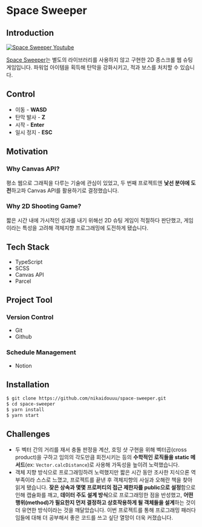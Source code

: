 # Space Sweeper

## Introduction
[![Space Sweeper Youtube](https://img.youtube.com/vi/BHA27cM-pHA/0.jpg)](https://youtu.be/BHA27cM-pHA)

[Space Sweeper](https://www.spacesweeper.site/)는 별도의 라이브러리를 사용하지 않고 구현한 2D 종스크롤 웹 슈팅 게임입니다. 파워업 아이템을 획득해 탄막을 강화시키고, 적과 보스를 처치할 수 있습니다.

## Control
- 이동 - **WASD**
- 탄막 발사 - **Z**
- 시작 - **Enter**
- 일시 정지 - **ESC**

## Motivation

### Why Canvas API?
평소 웹으로 그래픽을 다루는 기술에 관심이 있었고, 두 번째 프로젝트엔 **낯선 분야에 도전**하고파 Canvas API를 활용하기로 결정했습니다.

### Why 2D Shooting Game?
짧은 시간 내에 가시적인 성과를 내기 위해선 2D 슈팅 게임이 적절하다 판단했고, 게임이라는 특성을 고려해 객체지향 프로그래밍에 도전하게 됐습니다.

## Tech Stack
- TypeScript
- SCSS
- Canvas API
- Parcel

## Project Tool

### Version Control
- Git
- Github

### Schedule Management
- Notion

## Installation
```sh
$ git clone https://github.com/nikaidouuu/space-sweeper.git
$ cd space-sweeper
$ yarn install
$ yarn start
```

## Challenges
- 두 벡터 간의 거리를 재서 충돌 판정을 계산, 호밍 샷 구현을 위해 벡터곱(cross product)을 구하고 임의의 각도만큼 회전시키는 등의 **수학적인 로직들을 static 메서드**(ex: `Vector.calcDistance`)로 사용해 가독성을 높이려 노력했습니다.
- 객체 지향 방식으로 프로그래밍하려 노력했지만 짧은 시간 동안 조사한 지식으론 역부족이라 스스로 느꼈고, 프로젝트를 끝낸 후 객체지향의 사실과 오해란 책을 찾아 읽게 됐습니다. **잦은 상속과 몇몇 프로퍼티의 접근 제한자를 public으로 설정**함으로 인해 캡슐화를 깨고, **데이터 주도 설계 방식**으로 프로그래밍한 점을 반성했고, **어떤 행위(method)가 필요한지 먼저 결정하고 상호작용하게 될 객체들을 설계**하는 것이 더 유연한 방식이라는 것을 깨달았습니다. 이번 프로젝트를 통해 프로그래밍 패러다임들에 대해 더 공부해서 좋은 코드를 쓰고 싶단 열망이 더욱 커졌습니다.
